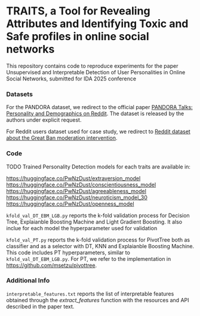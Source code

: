 # **TRAITS**, a **T**ool for **R**evealing **A**ttributes and **I**dentifying **T**oxic and **S**afe profiles in online social networks

This repository contains code to reproduce experiments for the paper Unsupervised and Interpretable Detection of User Personalities in Online Social Networks, submitted for IDA 2025 conference

### Datasets  
For the PANDORA dataset, we redirect to the official paper [PANDORA Talks: Personality and Demographics on Reddit](https://arxiv.org/pdf/2004.04460v3). The dataset is released by the authors under explicit request.

For Reddit users dataset used for case study, we redirect to [Reddit dataset about the Great Ban moderation intervention](https://zenodo.org/records/14034510).

### Code 

TODO
Trained Personality Detection models for each traits are available in:

https://huggingface.co/PwNzDust/extraversion_model
https://huggingface.co/PwNzDust/conscientiousness_model
https://huggingface.co/PwNzDust/agreeableness_model
https://huggingface.co/PwNzDust/neuroticism_model_30
https://huggingface.co/PwNzDust/openness_model


```kfold_val_DT_EBM_LGB.py``` reports the k-fold validation process for Decision Tree, Explaianble Boosting Machine and Light Gradient Boosting. It also inclue for each model the hyperparameter used for validation

```kfold_val_PT.py``` reports the k-fold validation process for PivotTree both as classifier and as a selector with DT, KNN and Explaianble Boosting Machine. This code includes PT hyperparameters, similar to ```kfold_val_DT_EBM_LGB.py```. For PT, we refer to the implementation in  https://github.com/msetzu/pivottree.


### Additional Info
```interpretable_features.txt``` reports the list of interpretable features obtained through the _extract_features_ function with the resources and API described in the paper text.


